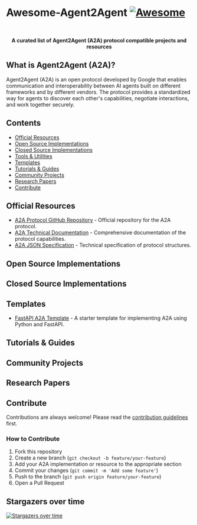 # Awesome-Agent2Agent [![Awesome](https://awesome.re/badge.svg)](https://awesome.re)

<div align="center">
  <br>
  <p><strong>A curated list of Agent2Agent (A2A) protocol compatible projects and resources</strong></p>
</div>

## What is Agent2Agent (A2A)?

Agent2Agent (A2A) is an open protocol developed by Google that enables communication and interoperability between AI agents built on different frameworks and by different vendors. The protocol provides a standardized way for agents to discover each other's capabilities, negotiate interactions, and work together securely.

## Contents

- [Official Resources](#official-resources)
- [Open Source Implementations](#open-source-implementations)
- [Closed Source Implementations](#closed-source-implementations)
- [Tools & Utilities](#tools--utilities)
- [Templates](#templates)
- [Tutorials & Guides](#tutorials--guides)
- [Community Projects](#community-projects)
- [Research Papers](#research-papers)
- [Contribute](#contribute)

## Official Resources

- [A2A Protocol GitHub Repository](https://github.com/google/A2A) - Official repository for the A2A protocol.
- [A2A Technical Documentation](https://github.com/google/A2A/blob/main/README.md) - Comprehensive documentation of the protocol capabilities.
- [A2A JSON Specification](https://github.com/google/A2A/blob/main/specification/json/a2a.json) - Technical specification of protocol structures.

## Open Source Implementations


## Closed Source Implementations


## Templates

- [FastAPI A2A Template](https://github.com/NetMindAI-Open/fastapi-a2a-template) - A starter template for implementing A2A using Python and FastAPI.

## Tutorials & Guides


## Community Projects


## Research Papers


## Contribute

Contributions are always welcome! Please read the [contribution guidelines](CONTRIBUTING.md) first.

### How to Contribute

1. Fork this repository
2. Create a new branch (`git checkout -b feature/your-feature`)
3. Add your A2A implementation or resource to the appropriate section
4. Commit your changes (`git commit -m 'Add some feature'`)
5. Push to the branch (`git push origin feature/your-feature`)
6. Open a Pull Request

## Stargazers over time

[![Stargazers over time](https://starchart.cc/NetMindAI-Open/Awesome-Agent2Agent.svg)](https://starchart.cc/NetMindAI-Open/Awesome-Agent2Agent)
